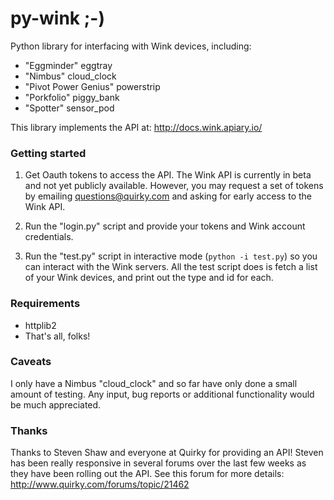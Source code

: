 py-wink ;-)
=======

Python library for interfacing with Wink devices, including:
- "Eggminder" eggtray
- "Nimbus" cloud_clock
- "Pivot Power Genius" powerstrip
- "Porkfolio" piggy_bank
- "Spotter" sensor_pod

This library implements the API at: http://docs.wink.apiary.io/

### Getting started

1. Get Oauth tokens to access the API.  The Wink API is currently in beta and
   not yet publicly available. However, you may request a set of tokens by
   emailing questions@quirky.com and asking for early access to the Wink API. 

2. Run the "login.py" script and provide your tokens and Wink account
   credentials.

3. Run the "test.py" script in interactive mode (`python -i test.py`) so you
   can interact with the Wink servers. All the test script does is fetch a list
   of your Wink devices, and print out the type and id for each.

### Requirements

- httplib2
- That's all, folks!

### Caveats

I only have a Nimbus "cloud_clock" and so far have only done a small amount of
testing. Any input, bug reports or additional functionality would be much
appreciated.

### Thanks

Thanks to Steven Shaw and everyone at Quirky for providing an API! Steven has
been really responsive in several forums over the last few weeks as they have
been rolling out the API. See this forum for more details:
http://www.quirky.com/forums/topic/21462
